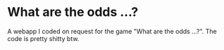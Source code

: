 # What are the odds ...?
A webapp I coded on request for the game "What are the odds ...?". The code is pretty shitty btw.
